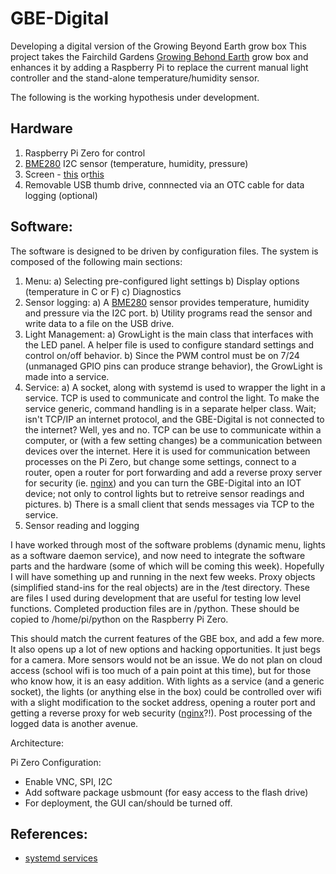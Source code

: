# GBE-Digital
Developing a digital version of the Growing Beyond Earth grow box
This project takes the Fairchild Gardens [Growing Behond Earth](https://fairchildgarden.org/science-and-education/science/growing-beyond-earth/)  grow box and enhances it by adding a Raspberry Pi to replace the current manual light controller and the stand-alone temperature/humidity sensor.

The following is the working hypothesis under development.

## Hardware
1) Raspberry Pi Zero for control
2) [BME280](https://www.amazon.com/BME280/s?k=BME280) I2C sensor (temperature, humidity, pressure)
3) Screen - [this](https://www.amazon.com/gp/product/B07D83DY17/ref=ppx_yo_dt_b_asin_title_o02_s00?ie=UTF8&psc=1) or[this](https://www.adafruit.com/product/4506)
4) Removable USB thumb drive, connnected via an OTC cable for data logging (optional)

## Software:
The software is designed to be driven by configuration files.  The system is composed of the following main sections:
1) Menu:
  a) Selecting pre-configured light settings
  b) Display options (temperature in C or F)
  c) Diagnostics
2) Sensor logging:
  a) A [BME280](https://www.amazon.com/BME280/s?k=BME280) sensor provides temperature, humidity and pressure via the I2C port.
  b) Utility programs read the sensor and write data to a file on the USB drive.
3) Light Management:
  a) GrowLight is the main class that interfaces with the LED panel.  A helper file is used to configure standard settings and control on/off behavior.
  b) Since the PWM control must be on 7/24 (unmanaged GPIO pins can produce strange behavior), the GrowLight is made into a service.
4) Service:
  a) A socket, along with systemd is used to wrapper the light in a service.  TCP is used to communicate and control the light.  To make the service generic, command handling is in a separate helper class.  Wait; isn't TCP/IP an internet protocol, and the GBE-Digital is not connected to the internet?  Well, yes and no.  TCP can be use to communicate within a computer, or (with a few setting changes) be a communication between devices over the internet.  Here it is used for communication between processes on the Pi Zero, but change some settings, connect to a router, open a router for port forwarding and add a reverse proxy server for security (ie. [nginx](https://www.nginx.com/)) and you can turn the GBE-Digital into an IOT device; not only to control lights but to retreive sensor readings and pictures.
 b) There is a small client that sends messages via TCP to the service.
3) Sensor reading and logging

I have worked through most of the software problems (dynamic menu, lights as a software daemon service), and now need to integrate the software parts and the hardware (some of which will be coming this week).  Hopefully I will have something up and running in the next few weeks.  Proxy objects (simplified stand-ins for the real objects) are in the /test directory.  These are files I used during development that are useful for testing low level functions.  Completed production files are in /python.  These should be copied to /home/pi/python on the Raspberry Pi Zero.

This should match the current features of the GBE box, and add a few more.  It also opens up a lot of new options and hacking opportunities.  It just begs for a camera.  More sensors would not be an issue. We do not plan on cloud access (school wifi is too much of a pain point at this time), but for those who know how, it is an easy addition.  With lights as a service (and a generic socket), the lights (or anything else in the box) could be controlled over wifi with a slight modification to the socket address, opening a router port and getting a reverse proxy for web security ([nginx](https://www.nginx.com/)?!).  Post processing of the logged data is another avenue.

Architecture:

Pi Zero Configuration:
* Enable VNC, SPI, I2C
* Add software package usbmount (for easy access to the flash drive)
* For deployment, the GUI can/should be turned off.

## References:
* [systemd services](https://domoticproject.com/creating-raspberry-pi-service/)
